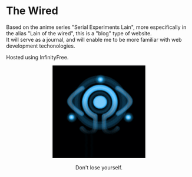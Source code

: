 # The Wired
Based on the anime series "Serial Experiments Lain", more especifically in the alias "Lain of the wired", this is a "blog" type of website. <br>
It will serve as a journal, and will enable me to be more familiar with web development techonologies.

Hosted using InfinityFree.

<p align="center">
    <img src="public/images/navi.gif" width="50%" height="50%">
</p>

<p align="center">Don't lose yourself.</p>